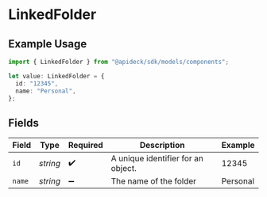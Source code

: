 # LinkedFolder

## Example Usage

```typescript
import { LinkedFolder } from "@apideck/sdk/models/components";

let value: LinkedFolder = {
  id: "12345",
  name: "Personal",
};
```

## Fields

| Field                              | Type                               | Required                           | Description                        | Example                            |
| ---------------------------------- | ---------------------------------- | ---------------------------------- | ---------------------------------- | ---------------------------------- |
| `id`                               | *string*                           | :heavy_check_mark:                 | A unique identifier for an object. | 12345                              |
| `name`                             | *string*                           | :heavy_minus_sign:                 | The name of the folder             | Personal                           |